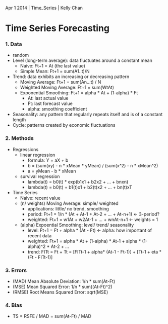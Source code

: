 Apr 1 2014 | Time_Series | Kelly Chan
# Time Series Forecasting

### 1. Data
- random
- Level (long-term average): data fluctuates around a constant mean
    - Naive: Ft+1 = At (the last value)
    - Simple Mean: Ft+1 = sum(A1..t)/N
- Trend: data exhibits an increasing or decreasing pattern
    - Moving Average: Ft+1 = sum(An...t) / N
    - Weighted Moving Average: Ft+1 = sum(WtAt)
    - Exponential Smoothing: Ft+1 = alpha * At + (1-alpha) * Ft 
        - At: last actual value
        - Ft: last forecast value
        - alpha: smoothing coefficient
- Seasonality: any pattern that regularly repeats itself and is of a constant length
- Cycle: patterns created by economic fluctuations 


### 2. Methods
- Regressions
    - linear regression
        - formula: Y = aX + b
        - b = (sum(xy) - n * xMean * yMean)  / (sum(x^2) - n * xMean^2)
        - a = yMean - b * xMean
    - survival regression
        - lambda(t) = b0(t) * exp(b1x1 + b2x2 + ... + bnxn)
        - lambda(t) = b0(t) + b1(t)x1 + b2(t)x2 + ... + bn(t)xT
- Time Series
    - Naive: recent value
    - (n/ weights) Moving Average: simple/ weighted
        - applications: little/ no trend, smoothing
        - period: Ft+1 = 1/n * (At + At-1 + At-2 + ... + At-n+1) <- 3-period?
        - weighted: Ft+1 = w1At + w2At-1 + ... + wnAt-n+1 <- weights = 1
    - (alpha) Expoential Smoothing: level/ trend/ seasonality
        - level: Ft+1 = Ft + alpha * (At - Ft) <- alpha: how important of recent data
        - weighted: Ft+1 = alpha * At + (1-alpha) * At-1 + alpha * (1-alpha)^2 * At-2 + ...
        - trend: FITt = Ft + Tt = [FITt-1 + alpha* (At-1 - Ft-1)] + [Tt-1 + eta * (Ft - FITt-1)]

### 3. Errors
- (MAD) Mean Absolute Deviation: 1/n * sum(At-Ft)
- (MSE) Mean Squared Error: 1/n * sum((At-Ft)^2)
- (RMSE) Root Means Squared Error: sqrt(MSE)

### 4. Bias
- TS = RSFE / MAD = sum(At-Ft) / MAD
